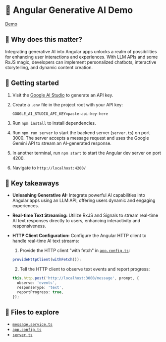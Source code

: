 # 🤖 Angular Generative AI Demo

[Demo](https://github.com/c-o-l-i-n/ng-generative-ai-demo/assets/40863449/b296b7b6-c6b4-4f83-adcb-de9c98c2c00f)

## 🤔 Why does this matter?

Integrating generative AI into Angular apps unlocks a realm of possibilities for enhancing user interactions and experiences. With LLM APIs and some RxJS magic, developers can implement personalized chatbots, interactive storytelling, and dynamic content creation.

## 🏃 Getting started

1. Visit the [Google AI Studio](https://aistudio.google.com/app/apikey) to generate an API key.

2. Create a `.env` file in the project root with your API key:

   ```
   GOOGLE_AI_STUDIO_API_KEY=paste-api-key-here
   ```

3. Run `npm install` to install dependencies.

4. Run `npm run server` to start the backend server (`server.ts`) on port 3000. The server accepts a message request and uses the Google Gemini API to stream an AI-generated response.

5. In another terminal, run `npm start` to start the Angular dev server on port 4200.

6. Navigate to `http://localhost:4200/`

## 🔑 Key takeaways

- **Unleashing Generative AI:** Integrate powerful AI capabilities into Angular apps using an LLM API, offering users dynamic and engaging experiences.

- **Real-time Text Streaming:** Utilize RxJS and Signals to stream real-time AI text responses directly to users, enhancing interactivity and responsiveness.

- **HTTP Client Configuration:** Configure the Angular HTTP client to handle real-time AI text streams:

  1. Provide the HTTP client "with fetch" in [`app.config.ts`](src/app/app.config.ts):

  ```typescript
  provideHttpClient(withFetch());
  ```

  2. Tell the HTTP client to observe text events and report progress:

  ```typescript
  this.http.post('http://localhost:3000/message', prompt, {
    observe: 'events',
    responseType: 'text',
    reportProgress: true,
  });
  ```

## 🔭 Files to explore

- [`message.service.ts`](src/app/message.service.ts)
- [`app.config.ts`](src/app/app.config.ts)
- [`server.ts`](src/server.ts)
